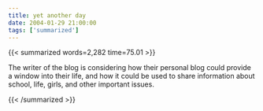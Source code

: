 ```yaml
---
title: yet another day
date: 2004-01-29 21:00:00
tags: ['summarized']
---
```


{{< summarized words=2,282 time=75.01 >}}

The writer of the blog is considering how their personal blog could provide a window into their life, and how it could be used to share information about school, life, girls, and other important issues.

{{< /summarized >}}